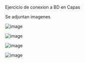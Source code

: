 Ejercicio de conexion a BD en Capas

Se adjuntan imagenes  

![image](https://github.com/TomasAguileraCastillo/Ejercicio-Conexion-BD-Capa-Java/assets/136927556/f2c8bfb6-78e3-4db8-9b98-f6d9d62638f4)

![image](https://github.com/TomasAguileraCastillo/Ejercicio-Conexion-BD-Capa-Java/assets/136927556/a2606c29-e4bd-482c-bf89-7daa93b064db)

![image](https://github.com/TomasAguileraCastillo/Ejercicio-Conexion-BD-Capa-Java/assets/136927556/3cb9ae49-8662-49fb-8253-5068b4e05584)

![image](https://github.com/TomasAguileraCastillo/Ejercicio-Conexion-BD-Capa-Java/assets/136927556/3c3ae68b-1312-4420-82f8-22e10398c5d1)

